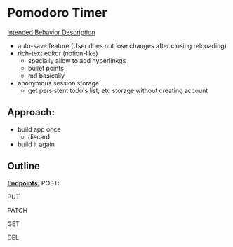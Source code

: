 # Pomodoro Timer

<u>Intended Behavior Description</u>
- auto-save feature (User does not lose changes after closing relooading)
- rich-text editor (notion-like)
  - specially allow to add hyperlinkgs
  - bullet points
  - md basically
- anonymous session storage
  - get persistent todo's list, etc storage without creating account


## Approach:
- build app once
  - discard
- build it again


## Outline
<u>**Endpoints:**</u>
POST:

PUT

PATCH

GET

DEL
